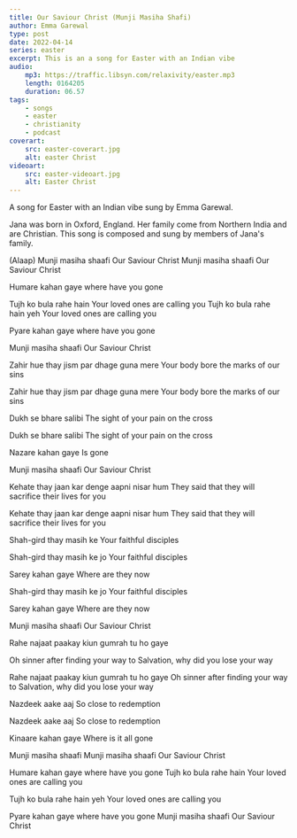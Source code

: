 ```yaml
---
title: Our Saviour Christ (Munji Masiha Shafi)
author: Emma Garewal
type: post
date: 2022-04-14
series: easter
excerpt: This is an a song for Easter with an Indian vibe
audio:
    mp3: https://traffic.libsyn.com/relaxivity/easter.mp3
    length: 0164205
    duration: 06.57
tags: 
    - songs
    - easter
    - christianity
    - podcast
coverart:
    src: easter-coverart.jpg
    alt: easter Christ
videoart: 
    src: easter-videoart.jpg
    alt: Easter Christ
---
```


A song for Easter with an Indian vibe sung by Emma Garewal.

Jana was born in Oxford, England. Her family come from Northern India and are Christian. This song is composed and sung by members of Jana's family. 

(Alaap)
Munji masiha shaafi Our Saviour Christ
Munji masiha shaafi Our Saviour Christ

Humare kahan gaye where have you gone

Tujh ko bula rahe hain Your loved ones are calling you
Tujh ko bula rahe hain yeh Your loved ones are calling you

Pyare kahan gaye where have you gone

Munji masiha shaafi Our Saviour Christ

Zahir hue thay jism par dhage guna mere
Your body bore the marks of our sins

Zahir hue thay jism par dhage guna mere
Your body bore the marks of our sins

Dukh se bhare salibi
The sight of your pain on the cross

Dukh se bhare salibi
The sight of your pain on the cross

Nazare kahan gaye
Is gone

Munji masiha shaafi
Our Saviour Christ

Kehate thay jaan kar denge aapni nisar hum
They said that they will sacrifice their lives for you

Kehate thay jaan kar denge aapni nisar hum
They said that they will sacrifice their lives for you

Shah-gird thay masih ke
Your faithful disciples

Shah-gird thay masih ke jo
Your faithful disciples

Sarey kahan gaye
Where are they now

Shah-gird thay masih ke jo
Your faithful disciples

Sarey kahan gaye
Where are they now

Munji masiha shaafi
Our Saviour Christ

 Rahe najaat paakay kiun gumrah tu ho gaye

Oh sinner after finding your way to Salvation, why did you lose your way

Rahe najaat paakay kiun gumrah tu ho gaye
Oh sinner after finding your way to Salvation, why did you lose your way

Nazdeek aake aaj
So close to redemption

Nazdeek aake aaj
So close to redemption

Kinaare kahan gaye
Where is it all gone

Munji masiha shaafi
Munji masiha shaafi Our Saviour Christ

Humare kahan gaye where have you gone
Tujh ko bula rahe hain 
Your loved ones are calling you

Tujh ko bula rahe hain yeh 
Your loved ones are calling you

Pyare kahan gaye where have you gone
Munji masiha shaafi Our Saviour Christ